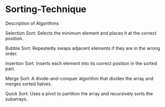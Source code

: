 # Sorting-Technique
Description of Algorithms

Selection Sort: Selects the minimum element and places it at the correct position.

Bubble Sort: Repeatedly swaps adjacent elements if they are in the wrong order.

Insertion Sort: Inserts each element into its correct position in the sorted part.

Merge Sort: A divide-and-conquer algorithm that divides the array and merges sorted halves.

Quick Sort: Uses a pivot to partition the array and recursively sorts the subarrays.
